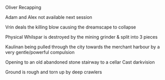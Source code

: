 Oliver Recapping

Adam and Alex not available next session

Vrin deals the killing blow causing the dreamscape to collapse

Physical Whilspar is destroyed by the mining grinder & split into 3 pieces

Kaulinan being pulled through the city towards the merchant harbour by a very gentle/powerful compulsion

Opening to an old abandoned stone stairway to a cellar
Cast darkvision

Ground is rough and torn up by deep crawlers




